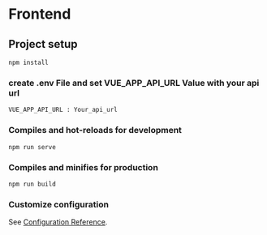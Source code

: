 # Frontend

## Project setup
```
npm install
```
### create .env File and  set VUE_APP_API_URL Value with your api url 

```
VUE_APP_API_URL : Your_api_url
```

### Compiles and hot-reloads for development
```
npm run serve
```

### Compiles and minifies for production
```
npm run build
```

### Customize configuration
See [Configuration Reference](https://cli.vuejs.org/config/).
